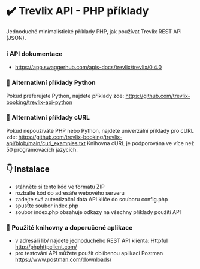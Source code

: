 # :heavy_check_mark: Trevlix API - PHP příklady
Jednoduché minimalistické příklady PHP, jak používat Trevlix REST API (JSON).

### :information_source: API dokumentace 
* https://app.swaggerhub.com/apis-docs/trevlix/trevlix/0.4.0

### :round_pushpin: Alternativní příklady Python
Pokud preferujete Python, najdete příklady zde:
https://github.com/trevlix-booking/trevlix-api-python

### :round_pushpin: Alternativní příklady cURL
Pokud nepoužíváte PHP nebo Python, najdete univerzální příklady pro cURL zde:
https://github.com/trevlix-booking/trevlix-api/blob/main/curl_examples.txt
Knihovna cURL je podporována ve více než 50 programovacích jazycích.

## :point_down: Instalace

* stáhněte si tento kód ve formátu ZIP
* rozbalte kód do adresáře webového serveru
* zadejte svá autentizační data API klíče do souboru config.php
* spusťte soubor index.php
* soubor index.php obsahuje odkazy na všechny příklady použití API

### :pray: Použité knihovny a doporučené aplikace
* v adresáři lib/ najdete jednoduchého REST API klienta: Httpful http://phphttpclient.com/
* pro testování API můžete použít oblíbenou aplikaci Postman https://www.postman.com/downloads/
